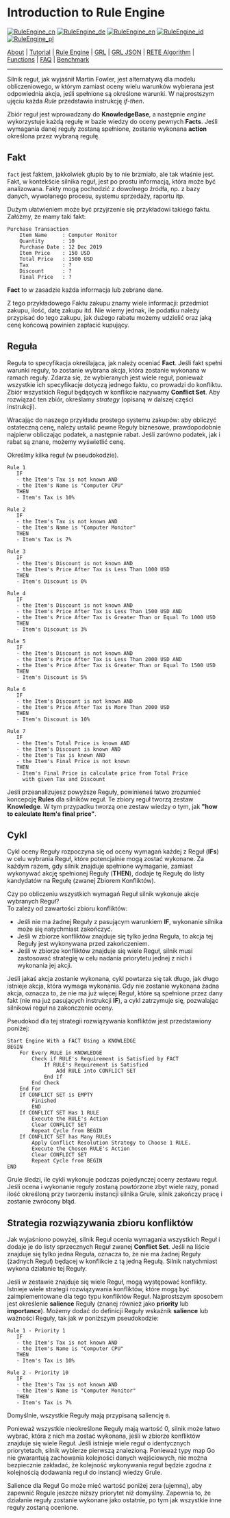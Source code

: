 # Introduction to Rule Engine

[![RuleEngine_cn](https://github.com/yammadev/flag-icons/blob/master/png/CN.png?raw=true)](../cn/RuleEngine_cn.md)
[![RuleEngine_de](https://github.com/yammadev/flag-icons/blob/master/png/DE.png?raw=true)](../de/RuleEngine_de.md)
[![RuleEngine_en](https://github.com/yammadev/flag-icons/blob/master/png/GB.png?raw=true)](../en/RuleEngine_en.md)
[![RuleEngine_id](https://github.com/yammadev/flag-icons/blob/master/png/ID.png?raw=true)](../id/RuleEngine_id.md)
[![RuleEngine_pl](https://github.com/yammadev/flag-icons/blob/master/png/PL.png?raw=true)](../id/RuleEngine_pl.md)

[About](About_pl.md) | [Tutorial](Tutorial_pl.md) | [Rule Engine](RuleEngine_pl.md) | [GRL](GRL_pl.md) | [GRL JSON](GRL_JSON_pl.md) | [RETE Algorithm](RETE_pl.md) | [Functions](Function_pl.md) | [FAQ](FAQ_pl.md) | [Benchmark](Benchmarking_pl.md)

---

Silnik reguł, jak wyjaśnił Martin Fowler, jest alternatywą dla modelu obliczeniowego, w którym zamiast oceny wielu warunków wybierana jest odpowiednia akcja, jeśli spełnione są określone warunki. W najprostszym ujęciu każda *Rule* przedstawia instrukcję *if-then*.

Zbiór reguł jest wprowadzany do **KnowledgeBase**, a następnie *engine* wykorzystuje każdą regułę w bazie wiedzy do oceny pewnych **Facts**. Jeśli wymagania danej reguły zostaną spełnione, zostanie wykonana **action** określona przez wybraną regułę.

## Fakt

`fact` jest faktem, jakkolwiek głupio by to nie brzmiało, ale tak właśnie jest. Fakt, w kontekście silnika reguł, jest po prostu informacją, która może być analizowana. Fakty mogą pochodzić z dowolnego źródła, np. z bazy danych, wywołanego procesu, systemu sprzedaży, raportu itp.

Dużym ułatwieniem może być przyjrzenie się przykładowi takiego faktu. Załóżmy, że mamy taki fakt:

```Text
Purchase Transaction
    Item Name     : Computer Monitor
    Quantity      : 10
    Purchase Date : 12 Dec 2019
    Item Price    : 150 USD
    Total Price   : 1500 USD
    Tax           : ?
    Discount      : ?
    Final Price   : ?
```

**Fact** to w zasadzie każda informacja lub zebrane dane. 

Z tego przykładowego Faktu zakupu znamy wiele informacji: przedmiot zakupu, ilość, datę zakupu itd. Nie wiemy jednak, ile podatku należy przypisać do tego zakupu, jak dużego rabatu możemy udzielić oraz jaką cenę końcową powinien zapłacić kupujący.

## Reguła

Reguła to specyfikacja określająca, jak należy oceniać **Fact**. Jeśli fakt spełni warunki reguły, to zostanie wybrana akcja, która zostanie wykonana w ramach reguły. Zdarza się, że wybieranych jest wiele reguł, ponieważ wszystkie ich specyfikacje dotyczą jednego faktu, co prowadzi do konfliktu. Zbiór wszystkich Reguł będących w konflikcie nazywamy **Conflict Set**. Aby rozwiązać ten zbiór, określamy *strategy* (opisaną w dalszej części instrukcji).  

Wracając do naszego przykładu prostego systemu zakupów: aby obliczyć ostateczną cenę, należy ustalić pewne Reguły biznesowe, prawdopodobnie najpierw obliczając podatek, a następnie rabat. Jeśli zarówno podatek, jak i rabat są znane, możemy wyświetlić cenę.

Określmy kilka reguł (w pseudokodzie).

```text
Rule 1
   IF
   - the Item's Tax is not known AND
   - the Item's Name is "Computer CPU"
   THEN
   - Item's Tax is 10%

Rule 2
   IF
   - the Item's Tax is not known AND
   - the Item's Name is "Computer Monitor"
   THEN
   - Item's Tax is 7%

Rule 3
   IF
   - the Item's Discount is not known AND
   - the Item's Price After Tax is Less Than 1000 USD
   THEN
   - Item's Discount is 0%

Rule 4
   IF
   - the Item's Discount is not known AND
   - the Item's Price After Tax is Less Than 1500 USD AND
   - the Item's Price After Tax is Greater Than or Equal To 1000 USD
   THEN
   - Item's Discount is 3%

Rule 5
   IF
   - the Item's Discount is not known AND
   - the Item's Price After Tax is Less Than 2000 USD AND
   - the Item's Price After Tax is Greater Than or Equal To 1500 USD
   THEN
   - Item's Discount is 5%

Rule 6
   IF
   - the Item's Discount is not known AND
   - the Item's Price After Tax is More Than 2000 USD
   THEN
   - Item's Discount is 10%

Rule 7
   IF
   - the Item's Total Price is known AND
   - the Item's Discount is known AND
   - the Item's Tax is known AND
   - the Item's Final Price is not known
   THEN
   - Item's Final Price is calculate price from Total Price
     with given Tax and Discount
```

Jeśli przeanalizujesz powyższe Reguły, powinieneś łatwo zrozumieć koncepcję **Rules** dla silników reguł. Te zbiory reguł tworzą zestaw **Knowledge**. W tym przypadku tworzą one zestaw wiedzy o tym, jak **"how to calculate Item's final price"**.

## Cykl

Cykl oceny Reguły rozpoczyna się od oceny wymagań każdej z Reguł (**IFs**) w celu wybrania Reguł, które potencjalnie mogą zostać wykonane. Za każdym razem, gdy silnik znajduje spełnione wymaganie, zamiast wykonywać akcję spełnionej Reguły (**THEN**), dodaje tę Regułę do listy kandydatów na Regułę (zwanej Zbiorem Konfliktów).

Czy po obliczeniu wszystkich wymagań Reguł silnik wykonuje akcje wybranych Reguł?  
To zależy od zawartości zbioru konfliktów:

* Jeśli nie ma żadnej Reguły z pasującym warunkiem **IF**, wykonanie silnika może się natychmiast zakończyć.
* Jeśli w zbiorze konfliktów znajduje się tylko jedna Reguła, to akcja tej Reguły jest wykonywana przed zakończeniem.
* Jeśli w zbiorze konfliktów znajduje się wiele Reguł, silnik musi zastosować strategię w celu nadania priorytetu jednej z nich i wykonania jej akcji.

Jeśli jakaś akcja zostanie wykonana, cykl powtarza się tak długo, jak długo istnieje akcja, która wymaga wykonania. Gdy nie zostanie wykonana żadna akcja, oznacza to, że nie ma już więcej Reguł, które są spełnione przez dany fakt (nie ma już pasujących instrukcji **IF**), a cykl zatrzymuje się, pozwalając silnikowi reguł na zakończenie oceny.

Pseudokod dla tej strategii rozwiązywania konfliktów jest przedstawiony poniżej:

```text
Start Engine With a FACT Using a KNOWLEDGE
BEGIN
    For Every RULE in KNOWLEDGE
        Check if RULE's Requirement is Satisfied by FACT
            If RULE's Requirement is Satisfied
                Add RULE into CONFLICT SET
            End If
        End Check
    End For
    If CONFLICT SET is EMPTY
        Finished
        END
    If CONFLICT SET Has 1 RULE
        Execute the RULE's Action
        Clear CONFLICT SET
        Repeat Cycle from BEGIN
    If CONFLICT SET has Many RULEs
        Apply Conflict Resolution Strategy to Choose 1 RULE.
        Execute the Chosen RULE's Action
        Clear CONFLICT SET
        Repeat Cycle from BEGIN
END
```

Grule śledzi, ile cykli wykonuje podczas pojedynczej oceny zestawu reguł. 
Jeśli ocena i wykonanie reguły zostaną powtórzone zbyt wiele razy, ponad ilość określoną przy tworzeniu instancji silnika Grule, silnik zakończy pracę i zostanie zwrócony błąd.

## Strategia rozwiązywania zbioru konfliktów

Jak wyjaśniono powyżej, silnik Reguł ocenia wymagania wszystkich Reguł i dodaje je do listy sprzecznych Reguł zwanej **Conflict Set**. Jeśli na liście znajduje się tylko jedna Reguła, oznacza to, że nie ma żadnej Reguły (żadnych Reguł) będącej w konflikcie z tą jedną Regułą. Silnik natychmiast wykona działanie tej Reguły.

Jeśli w zestawie znajduje się wiele Reguł, mogą występować konflikty. Istnieje wiele strategii rozwiązywania konfliktów, które mogą być zaimplementowane dla tego typu konfliktów Reguł. Najprostszym sposobem jest określenie **salience** Reguły (znanej również jako **priority** lub **importance**). Możemy dodać do definicji Reguły wskaźnik **salience** lub ważności Reguły, tak jak w poniższym pseudokodzie:

```text
Rule 1 - Priority 1
   IF
   - the Item's Tax is not known AND
   - the Item's Name is "Computer CPU"
   THEN
   - Item's Tax is 10%

Rule 2 - Priority 10
   IF
   - the Item's Tax is not known AND
   - the Item's Name is "Computer Monitor"
   THEN
   - Item's Tax is 7%
```

Domyślnie, wszystkie Reguły mają przypisaną saliencję `0`.

Ponieważ wszystkie nieokreślone Reguły mają wartość 0, silnik może łatwo wybrać, która z nich ma zostać wykonana, jeśli w zbiorze konfliktów znajduje się wiele Reguł. Jeśli istnieje wiele reguł o identycznych priorytetach, silnik wybierze pierwszą znalezioną. Ponieważ typy map Go nie gwarantują zachowania kolejności danych wejściowych, nie można bezpiecznie zakładać, że kolejność wykonywania reguł będzie zgodna z kolejnością dodawania reguł do instancji wiedzy Grule. 

Salience dla Reguł Go może mieć wartość poniżej zera (ujemną), aby zapewnić Regule jeszcze niższy priorytet niż domyślny. Zapewnia to, że działanie reguły zostanie wykonane jako ostatnie, po tym jak wszystkie inne reguły zostaną ocenione.